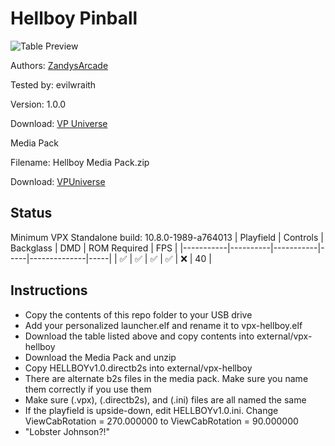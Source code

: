# Hellboy Pinball

![Table Preview](https://vpuniverse.com/screenshots/monthly_2024_09/playfield.png.f82e1a4e54ba13337dc36796f5faa686.png)

Authors: [ZandysArcade](https://vpuniverse.com/profile/57949-zandysarcade/)

Tested by: evilwraith

Version: 1.0.0

Download: [VP Universe](https://vpuniverse.com/files/file/21736-hellboy-pinball/)

Media Pack

Filename: Hellboy Media Pack.zip

Download: [VPUniverse](https://vpuniverse.com/files/file/21736-hellboy-pinball/)


## Status 

Minimum VPX Standalone build: 10.8.0-1989-a764013
| Playfield | Controls | Backglass | DMD | ROM Required | FPS | 
|-----------|----------|-----------|-----|--------------|-----|
| :white_check_mark: | :white_check_mark: | :white_check_mark: | :white_check_mark: | :x: | 40 |

## Instructions

- Copy the contents of this repo folder to your USB drive
- Add your personalized launcher.elf and rename it to vpx-hellboy.elf
- Download the table listed above and copy contents into external/vpx-hellboy
- Download the Media Pack and unzip
- Copy HELLBOYv1.0.directb2s into external/vpx-hellboy
- There are alternate b2s files in the media pack. Make sure you name them correctly if you use them
- Make sure (.vpx), (.directb2s), and (.ini) files are all named the same
- If the playfield is upside-down, edit HELLBOYv1.0.ini. Change ViewCabRotation = 270.000000 to ViewCabRotation = 90.000000
- "Lobster Johnson?!"